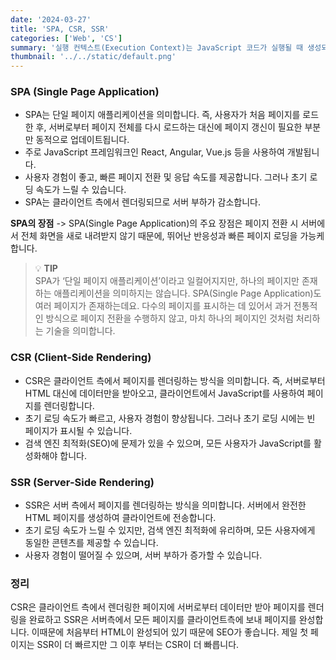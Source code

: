 ```yaml
---
date: '2024-03-27'
title: 'SPA, CSR, SSR'
categories: ['Web', 'CS']
summary: '실행 컨텍스트(Execution Context)는 JavaScript 코드가 실행될 때 생성되는 환경을 의미합니다. '
thumbnail: '../../static/default.png'
---
```


### SPA (Single Page Application)

- SPA는 단일 페이지 애플리케이션을 의미합니다. 즉, 사용자가 처음 페이지를 로드한 후, 서버로부터 페이지 전체를 다시 로드하는 대신에 페이지 갱신이 필요한 부분만 동적으로 업데이트됩니다.
- 주로 JavaScript 프레임워크인 React, Angular, Vue.js 등을 사용하여 개발됩니다.
- 사용자 경험이 좋고, 빠른 페이지 전환 및 응답 속도를 제공합니다. 그러나 초기 로딩 속도가 느릴 수 있습니다.
- SPA는 클라이언트 측에서 렌더링되므로 서버 부하가 감소합니다.

**SPA의 장점** -> SPA(Single Page Application)의 주요 장점은 페이지 전환 시 서버에서 전체 화면을 새로 내려받지 않기 때문에, 뛰어난 반응성과 빠른 페이지 로딩을 가능케 합니다.

> 💡 **TIP** <br>
> SPA가 ‘단일 페이지 애플리케이션’이라고 일컬어지지만, 하나의 페이지만 존재하는 애플리케이션을 의미하지는 않습니다. SPA(Single Page Application)도 여러 페이지가 존재하는데요. 다수의 페이지를 표시하는 데 있어서 과거 전통적인 방식으로 페이지 전환을 수행하지 않고, 마치 하나의 페이지인 것처럼 처리하는 기술을 의미합니다.


### CSR (Client-Side Rendering)

- CSR은 클라이언트 측에서 페이지를 렌더링하는 방식을 의미합니다. 즉, 서버로부터 HTML 대신에 데이터만을 받아오고, 클라이언트에서 JavaScript를 사용하여 페이지를 렌더링합니다.
- 초기 로딩 속도가 빠르고, 사용자 경험이 향상됩니다. 그러나 초기 로딩 시에는 빈 페이지가 표시될 수 있습니다.
- 검색 엔진 최적화(SEO)에 문제가 있을 수 있으며, 모든 사용자가 JavaScript를 활성화해야 합니다.

### SSR (Server-Side Rendering)

- SSR은 서버 측에서 페이지를 렌더링하는 방식을 의미합니다. 서버에서 완전한 HTML 페이지를 생성하여 클라이언트에 전송합니다.
- 초기 로딩 속도가 느릴 수 있지만, 검색 엔진 최적화에 유리하며, 모든 사용자에게 동일한 콘텐츠를 제공할 수 있습니다.
- 사용자 경험이 떨어질 수 있으며, 서버 부하가 증가할 수 있습니다.


### 정리
CSR은 클라이언트 측에서 렌더링한 페이지에 서버로부터 데이터만 받아 페이지를 렌더링을 완료하고
SSR은 서버측에서 모든 페이지를 클라이언트측에 보내 페이지를 완성합니다. 이때문에 처음부터 HTML이 완성되어 있기 때문에 SEO가 좋습니다.
제일 첫 페이지는 SSR이 더 빠르지만 그 이후 부터는 CSR이 더 빠릅니다.
